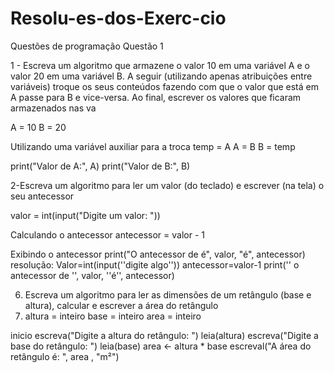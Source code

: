 # Resolu-es-dos-Exerc-cio
Questões de programação
Questão 1 

1 - Escreva um algoritmo que armazene o valor 10 em uma variável A e o valor 20 em uma variável B. A seguir (utilizando apenas atribuições entre variáveis) troque os seus conteúdos fazendo com que o valor que está em A passe para B e vice-versa. Ao final, escrever os valores que ficaram armazenados nas va


A = 10
B = 20

 Utilizando uma variável auxiliar para a troca
temp = A
A = B
B = temp

print("Valor de A:", A)
print("Valor de B:", B)

2-Escreva um algoritmo para ler um valor (do teclado) e escrever (na tela) o seu antecessor

valor = int(input("Digite um valor: "))

Calculando o antecessor
antecessor = valor - 1

 Exibindo o antecessor
print("O antecessor de é", valor, "é", antecessor)
 resolução: 
 Valor=int(input(''digite algo''))
 antecessor=valor-1
 print('' o antecessor de '', valor, ''é'', antecessor)

6) Escreva um algoritmo para ler as dimensões de um retângulo (base e altura), calcular e escrever a área do retângulo
7)  altura = inteiro
   base = inteiro
   area = inteiro

inicio
  escreva("Digite a altura do retângulo: ")
  leia(altura)
  escreva("Digite a base do retângulo: ")
  leia(base)
  area <- altura * base
  escreval("A área do retângulo é: ", area , "m²")
   

